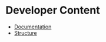 # Developer Content

* [Documentation]({%}&page=Dev/documentation)
* [Structure]({%}&page=Dev/structure)
